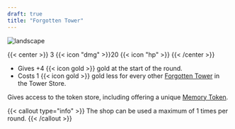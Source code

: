 ```yaml
---
draft: true
title: "Forgotten Tower"
---
```


![landscape](/images/towers/towerS_66.png)

{{< center >}}
3 {{< icon "dmg" >}}20 {{< icon "hp" >}}
{{< /center >}}

* Gives +4 {{< icon gold >}} gold at the start of the round.
* Costs 1 {{< icon gold >}} gold less for every other [Forgotten Tower](/towers/forgotten-tower) in the Tower Store.

Gives access to the token store, including offering a unique [Memory Token](/tokens/memory-token).

{{< callout type="info" >}}
The shop can be used a maximum of 1 times per round.
{{< /callout >}}